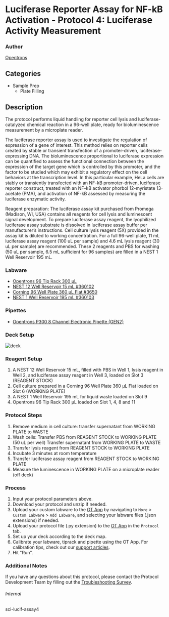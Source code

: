 # Luciferase Reporter Assay for NF-kB Activation - Protocol 4: Luciferase Activity Measurement


### Author
[Opentrons](https://opentrons.com/)


## Categories
* Sample Prep
	* Plate Filling


## Description
The protocol performs liquid handling for reporter cell lysis and luciferase-catalyzed chemical reaction in a 96-well plate, ready for bioluminescence measurement by a microplate reader.

The luciferase reporter assay is used to investigate the regulation of expression of a gene of interest. This method relies on reporter cells created by stable or transient transfection of a promoter-driven, luciferase-expressing DNA. The bioluminescence proportional to luciferase expression can be quantified to assess the functional connection between the expression of the target gene which is controlled by this promoter, and the factor to be studied which may exhibit a regulatory effect on the cell behaviors at the transcription level. In this particular example, HeLa cells are stably or transiently transfected with an NF-kB promoter-driven, luciferase reporter construct, treated with an NF-kB activator phorbol 12-myristate 13-acetate (PMA), and activation of NF-kB assessed by measuring the luciferase enzymatic activity.

Reagent preparation:
The luciferase assay kit purchased from Promega (Madison, WI, USA) contains all reagents for cell lysis and luminescent signal development. To prepare luciferase assay reagent, the lyophilized luciferase assay substrate is dissolved in luciferase assay buffer per manufacturer’s instructions. Cell culture lysis reagent (5X) provided in the assay kit is diluted to working concentration. For a full 96-well plate, 11 mL luciferase assay reagent (100 uL per sample) and 4.6 mL lysis reagent (30 uL per sample) are recommended. These 2 reagents and PBS for washing (50 uL per sample, 6.5 mL sufficient for 96 samples) are filled in a NEST 1 Well Reservoir 195 mL.


### Labware
* [Opentrons 96 Tip Rack 300 µL](https://shop.opentrons.com/collections/opentrons-tips/products/opentrons-300ul-tips)
* [NEST 12 Well Reservoir 15 mL #360102](http://www.cell-nest.com/page94?_l=en&product_id=102)
* [Corning 96 Well Plate 360 µL Flat #3650](https://ecatalog.corning.com/life-sciences/b2c/US/en/Microplates/Assay-Microplates/96-Well-Microplates/Corning%C2%AE-96-well-Solid-Black-and-White-Polystyrene-Microplates/p/corning96WellSolidBlackAndWhitePolystyreneMicroplates)
* [NEST 1 Well Reservoir 195 mL #360103](http://www.cell-nest.com/page94?_l=en&product_id=102)


### Pipettes
* [Opentrons P300 8 Channel Electronic Pipette (GEN2)](https://shop.opentrons.com/8-channel-electronic-pipette/)


### Deck Setup
![deck](https://opentrons-protocol-library-website.s3.amazonaws.com/custom-README-images/sci-lucif/pt4.png)


### Reagent Setup

1. A NEST 12 Well Reservoir 15 mL, filled with PBS in Well 1, lysis reagent in Well 2, and luciferase assay reagent in Well 3, loaded on Slot 3 (REAGENT STOCK)
2. Cell culture prepared in a Corning 96 Well Plate 360 µL Flat loaded on Slot 6 (WORKING PLATE)
3. A NEST 1 Well Reservoir 195 mL for liquid waste loaded on Slot 9
4. Opentrons 96 Tip Rack 300 µL loaded on Slot 1, 4, 8 and 11


### Protocol Steps
1. Remove medium in cell culture: transfer supernatant from WORKING PLATE to WASTE
2. Wash cells:
Transfer PBS from REAGENT STOCK to WORKING PLATE (50 uL per well)
Transfer supernatant from WORKING PLATE to WASTE
3. Transfer lysis reagent from REAGENT STOCK to WORKING PLATE
4. Incubate 3 minutes at room temperature
5. Transfer luciferase assay reagent from REAGENT STOCK to WORKING PLATE
6. Measure the luminescence in WORKING PLATE on a microplate reader (off deck)


### Process
1. Input your protocol parameters above.
2. Download your protocol and unzip if needed.
3. Upload your custom labware to the [OT App](https://opentrons.com/ot-app) by navigating to `More` > `Custom Labware` > `Add Labware`, and selecting your labware files (.json extensions) if needed.
4. Upload your protocol file (.py extension) to the [OT App](https://opentrons.com/ot-app) in the `Protocol` tab.
5. Set up your deck according to the deck map.
6. Calibrate your labware, tiprack and pipette using the OT App. For calibration tips, check out our [support articles](https://support.opentrons.com/en/collections/1559720-guide-for-getting-started-with-the-ot-2).
7. Hit "Run".


### Additional Notes
If you have any questions about this protocol, please contact the Protocol Development Team by filling out the [Troubleshooting Survey](https://protocol-troubleshooting.paperform.co/).


###### Internal
sci-lucif-assay4
